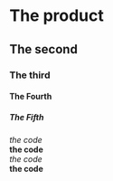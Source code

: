 # The product
## The second
### The third
#### The Fourth
##### The Fifth

*the code*  
**the code**  
_the code_  
__the code__